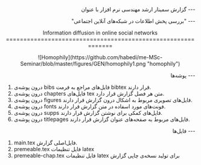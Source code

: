 <p align="right">
گزارش سمینار ارشد مهندسی نرم افزار با عنوان
---
</p>
<p align="right">
 "بررسی پخش اطلاعات در شبکه‌های آنلاین اجتماعی"
---
</p>
<p align="center">
Information diffusion in online social networks
=============================================================
</p>
<p align="center">
![Homophily](https://github.com/habedi/me-MSc-Seminar/blob/master/figures/GEN/homophily1.png "homophily")
</p>
<p align="right">
پوشه‌ها
---

  1. درون پوشه‌ی bibs فایل‌های مراجع به فرمت bibtex  قرار دارند.
  2. درون پوشه‌ی chapters فایل‌های tex متن هر فصل گزارش قرار دارد.
  3. درون پوشه‌ی figures فایل‌های تصویری مربوط به اشکال درون گزارش قرار دارند.
  4. درون پوشه‌ی fonts فونت‌های مورد اسفاده در متن گزارش قرار دارند.
  5. درون پوشه‌ی supps فایل‌های کمکی برای نوشتن گزارش قرار دارند.
  6. درون پوشه‌ی titlepages فایل‌های مربوط به صفحه‌های عنوان گزارش قرار دارند.

</p>
<p align="right">
فایل‌ها
---

  1. main.tex فایل‌اصلی گزارش.
  2. premeable.tex  فایل‌ تنظیمات latex
  3. premeable-chap.tex  فایل‌ تنظیمات latex برای تولید نسخه‌ی چاپی گزارش
</p>